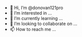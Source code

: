 - 👋 Hi, I’m @donovan121pro
- 👀 I’m interested in ...
- 🌱 I’m currently learning ...
- 💞️ I’m looking to collaborate on ...
- 📫 How to reach me ...

<!---
donovan121pro/donovan121pro is a ✨ special ✨ repository because its `README.md` (this file) appears on your GitHub profile.
You can click the Preview link to take a look at your changes.
--->
